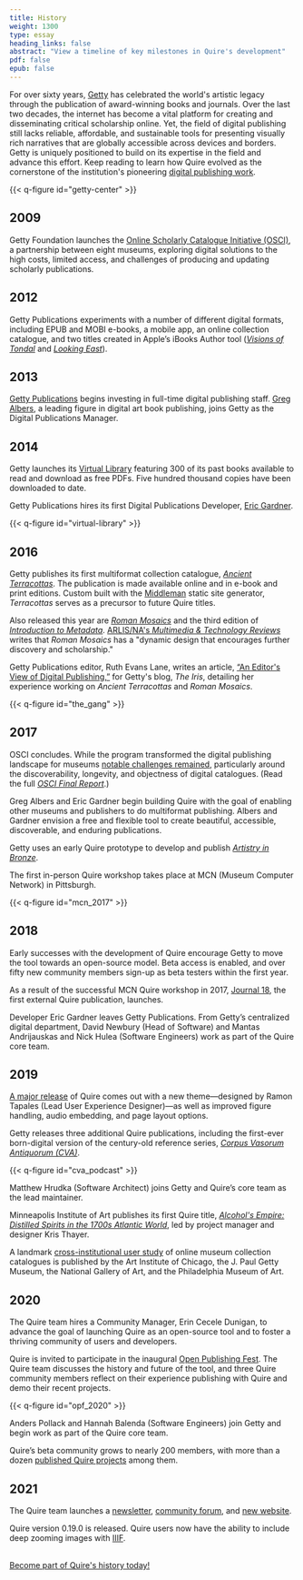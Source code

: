 ```yaml
---
title: History
weight: 1300
type: essay
heading_links: false
abstract: "View a timeline of key milestones in Quire's development"
pdf: false
epub: false
---
```


For over sixty years, [Getty](https://www.getty.edu/) has celebrated the world's artistic legacy through the publication of award-winning books and journals. Over the last two decades, the internet has become a vital platform for creating and disseminating critical scholarship online. Yet, the field of digital publishing still lacks reliable, affordable, and sustainable tools for presenting visually rich narratives that are globally accessible across devices and borders. Getty is uniquely positioned to build on its expertise in the field and advance this effort. Keep reading to learn how Quire evolved as the cornerstone of the institution's pioneering [digital publishing work](https://www.getty.edu/publications/digital/index.html).

{{< q-figure id="getty-center" >}}

## 2009

Getty Foundation launches the [Online Scholarly Catalogue Initiative (OSCI)](https://www.getty.edu/foundation/initiatives/past/osci/index.html), a partnership between eight museums, exploring digital solutions to the high costs, limited access, and challenges of producing and updating scholarly publications.

## 2012

Getty Publications experiments with a number of different digital formats, including EPUB and MOBI e-books, a mobile app, an online collection catalogue, and two titles created in Apple’s iBooks Author tool ([*Visions of Tondal*](https://books.apple.com/us/book/the-visions-of-tondal/id567895177) and [*Looking East*](https://books.apple.com/us/book/looking-east/id605969649)).

## 2013

[Getty Publications](https://www.getty.edu/publications) begins investing in full-time digital publishing staff. [Greg Albers](https://geealbers.net/), a leading figure in digital art book publishing, joins Getty as the Digital Publications Manager.

## 2014

Getty launches its [Virtual Library](https://www.getty.edu/publications/virtuallibrary/) featuring 300 of its past books available to read and download as free PDFs. Five hundred thousand copies have been downloaded to date.

Getty Publications hires its first Digital Publications Developer, [Eric Gardner](https://ericgardner.info/).

{{< q-figure id="virtual-library" >}}

## 2016

Getty publishes its first multiformat collection catalogue, [*Ancient Terracottas*](https://www.getty.edu/publications/terracottas/). The publication is made available online and in e-book and print editions. Custom built with the [Middleman](https://middlemanapp.com/) static site generator, *Terracottas* serves as a precursor to future Quire titles.

Also released this year are [*Roman Mosaics*](https://www.getty.edu/publications/romanmosaics/) and the third edition of [*Introduction to Metadata*](https://www.getty.edu/publications/intrometadata/). [ARLIS/NA's *Multimedia & Technology Reviews*](https://arlisna.org/publications/multimedia-technology-reviews/1025-roman-mosaics-in-the-j-paul-getty-museum) writes that *Roman Mosaics* has a "dynamic design that encourages further discovery and scholarship."

Getty Publications editor, Ruth Evans Lane, writes an article, [“An Editor's View of Digital Publishing,”](http://blogs.getty.edu/iris/an-editors-view-of-digital-publishing/) for Getty's blog, *The Iris*, detailing her experience working on *Ancient Terracottas* and *Roman Mosaics*.

{{< q-figure id="the_gang" >}}

## 2017

OSCI concludes. While the program transformed the digital publishing landscape for museums [notable challenges remained](https://www.getty.edu/publications/osci-report//remaining-challenges/), particularly around the discoverability, longevity, and objectness of digital catalogues. (Read the full [*OSCI Final Report*](https://www.getty.edu/publications/osci-report//).)

Greg Albers and Eric Gardner begin building Quire with the goal of enabling other museums and publishers to do multiformat publishing. Albers and Gardner envision a free and flexible tool to create beautiful, accessible, discoverable, and enduring publications.

Getty uses an early Quire prototype to develop and publish [*Artistry in Bronze*](https://www.getty.edu/publications/artistryinbronze/).

The first in-person Quire workshop takes place at MCN (Museum Computer Network) in Pittsburgh.

{{< q-figure id="mcn_2017" >}}

## 2018

Early successes with the development of Quire encourage Getty to move the tool towards an open-source model. Beta access is enabled, and over fifty new community members sign-up as beta testers within the first year.

As a result of the successful MCN Quire workshop in 2017, [Journal 18](http://www.journal18.org/issue5_williams/about/), the first external Quire publication, launches.

Developer Eric Gardner leaves Getty Publications. From Getty’s centralized digital department, David Newbury (Head of Software) and Mantas Andrijauskas and Nick Hulea (Software Engineers) work as part of the Quire core team.

## 2019

[A major release](https://github.com/gettypubs/quire-starter-theme/releases/tag/v0.1.0.alpha.15.3) of Quire comes out with a new theme—designed by Ramon Tapales (Lead User Experience Designer)—as well as improved figure handling, audio embedding, and page layout options.

Getty releases three additional Quire publications, including the first-ever born-digital version of the century-old reference series, [*Corpus Vasorum Antiquorum (CVA)*](https://www.getty.edu/publications/cva10/).

{{< q-figure id="cva_podcast" >}}

Matthew Hrudka (Software Architect) joins Getty and Quire’s core team as the lead maintainer.

Minneapolis Institute of Art publishes its first Quire title, [*Alcohol's Empire: Distilled Spirits in the 1700s Atlantic World*](https://artsmia.github.io/alcohols-empire/about/), led by project manager and designer Kris Thayer.

A landmark [cross-institutional user study](https://digpublishing.github.io/catalogues-study/) of online museum collection catalogues is published by the Art Institute of Chicago, the J. Paul Getty Museum, the National Gallery of Art, and the Philadelphia Museum of Art.

## 2020

The Quire team hires a Community Manager, Erin Cecele Dunigan, to advance the goal of launching Quire as an open-source tool and to foster a thriving community of users and developers.

Quire is invited to participate in the inaugural [Open Publishing Fest](https://www.openpublishingfest.org/). The Quire team discusses the history and future of the tool, and three Quire community members reflect on their experience publishing with Quire and demo their recent projects.

{{< q-figure id="opf_2020" >}}

Anders Pollack and Hannah Balenda (Software Engineers) join Getty and begin work as part of the Quire core team.

Quire’s beta community grows to nearly 200 members, with more than a dozen [published Quire projects](/community/community-showcase/) among them.

## 2021

The Quire team launches a [newsletter](https://newsletters.getty.edu/h/t/3482055B10CD0F24), [community forum](https://github.com/thegetty/quire/discussions), and [new website](https://quire.getty.edu/).

Quire version 0.19.0 is released. Quire users now have the ability to include deep zooming images with [IIIF](/documentation/zooming-images).
<br/>
<br/>

<div class="action-button">

[Become part of Quire's history today!](https://docs.google.com/forms/d/e/1FAIpQLScKOJEq9ivhwizmdazjuhxBII-s-5SUsnerWmyF8VteeeRBhA/viewform)
</div>
